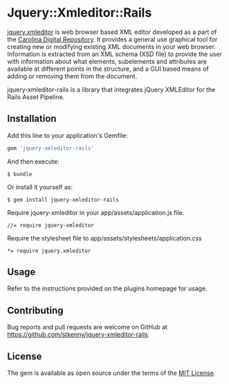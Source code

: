 # Jquery::Xmleditor::Rails

[jquery.xmleditor](https://github.com/UNC-Libraries/jquery.xmleditor) is web browser based XML editor developed as a part of the [Carolina Digital Repository](https://cdr.lib.unc.edu/). It provides a general use graphical tool for creating new or modifying existing XML documents in your web browser.  Information is extracted from an XML schema (XSD file) to provide the user with information about what elements, subelements and attributes are available at different points in the structure, and a GUI based means of adding or removing them from the document.

jquery-xmleditor-rails is a library that integrates jQuery XMLEditor for the Rails Asset Pipeline.

## Installation

Add this line to your application's Gemfile:

```ruby
gem 'jquery-xmleditor-rails'
```

And then execute:

    $ bundle

Or install it yourself as:

    $ gem install jquery-xmleditor-rails

Require jquery-xmleditor in your app/assets/application.js file.

    //= require jquery-xmleditor

Require the stylesheet file to app/assets/stylesheets/application.css

    *= require jquery.xmleditor

## Usage

Refer to the instructions provided on the plugins homepage for usage.

## Contributing

Bug reports and pull requests are welcome on GitHub at https://github.com/stkenny/jquery-xmleditor-rails.


## License

The gem is available as open source under the terms of the [MIT License](http://opensource.org/licenses/MIT).

